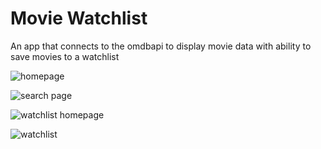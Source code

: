 # Movie Watchlist

An app that connects to the omdbapi to display movie data with ability to save movies to a watchlist

![homepage](https://user-images.githubusercontent.com/105099652/172991391-be30b279-da74-4ec1-a613-e17208c2a328.png)

![search page](https://user-images.githubusercontent.com/105099652/172991392-726b47c0-4cc5-46e3-8a21-84e5931cb7c0.png)

![watchlist homepage](https://user-images.githubusercontent.com/105099652/172991393-d2d73b72-8110-4a8c-8ffd-0633ec2eff8f.png)

![watchlist](https://user-images.githubusercontent.com/105099652/172991394-7e5b5d4f-f007-469e-abed-9980e3381e60.png)
